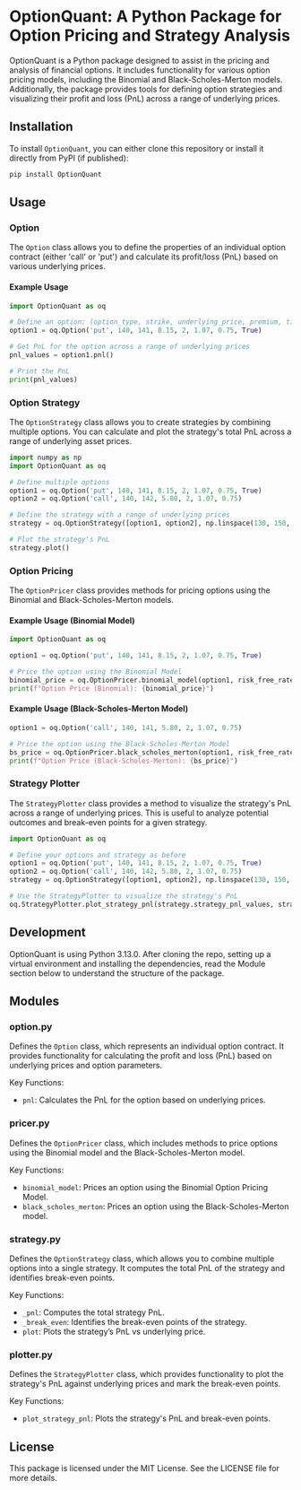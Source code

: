 # OptionQuant: A Python Package for Option Pricing and Strategy Analysis

OptionQuant is a Python package designed to assist in the pricing and analysis of financial options. It includes functionality for various option pricing models, including the Binomial and Black-Scholes-Merton models. Additionally, the package provides tools for defining option strategies and visualizing their profit and loss (PnL) across a range of underlying prices.

## Installation

To install `OptionQuant`, you can either clone this repository or install it directly from PyPI (if published):

```bash
pip install OptionQuant
```

## Usage

### Option

The `Option` class allows you to define the properties of an individual option contract (either 'call' or 'put') and calculate its profit/loss (PnL) based on various underlying prices.

#### Example Usage

```python
import OptionQuant as oq

# Define an option: (option_type, strike, underlying_price, premium, time_to_expiry, sigma, contract_fee, is_american)
option1 = oq.Option('put', 140, 141, 8.15, 2, 1.07, 0.75, True)

# Get PnL for the option across a range of underlying prices
pnl_values = option1.pnl()

# Print the PnL
print(pnl_values)
```

### Option Strategy

The `OptionStrategy` class allows you to create strategies by combining multiple options. You can calculate and plot the strategy's total PnL across a range of underlying asset prices.

```python
import numpy as np
import OptionQuant as oq

# Define multiple options
option1 = oq.Option('put', 140, 141, 8.15, 2, 1.07, 0.75, True)
option2 = oq.Option('call', 140, 142, 5.80, 2, 1.07, 0.75)

# Define the strategy with a range of underlying prices
strategy = oq.OptionStrategy([option1, option2], np.linspace(130, 150, 1000))

# Plot the strategy's PnL
strategy.plot()
```

### Option Pricing

The `OptionPricer` class provides methods for pricing options using the Binomial and Black-Scholes-Merton models.

#### Example Usage (Binomial Model)

```python
import OptionQuant as oq

option1 = oq.Option('put', 140, 141, 8.15, 2, 1.07, 0.75, True)

# Price the option using the Binomial Model
binomial_price = oq.OptionPricer.binomial_model(option1, risk_free_rate=0.04)
print(f"Option Price (Binomial): {binomial_price}")
```

#### Example Usage (Black-Scholes-Merton Model)

```python
option1 = oq.Option('call', 140, 141, 5.80, 2, 1.07, 0.75)

# Price the option using the Black-Scholes-Merton Model
bs_price = oq.OptionPricer.black_scholes_merton(option1, risk_free_rate=0.04)
print(f"Option Price (Black-Scholes-Merton): {bs_price}")
```

### Strategy Plotter

The `StrategyPlotter` class provides a method to visualize the strategy's PnL across a range of underlying prices. This is useful to analyze potential outcomes and break-even points for a given strategy.

```python
import OptionQuant as oq

# Define your options and strategy as before
option1 = oq.Option('put', 140, 141, 8.15, 2, 1.07, 0.75, True)
option2 = oq.Option('call', 140, 142, 5.80, 2, 1.07, 0.75)
strategy = oq.OptionStrategy([option1, option2], np.linspace(130, 150, 1000))

# Use the StrategyPlotter to visualize the strategy's PnL
oq.StrategyPlotter.plot_strategy_pnl(strategy.strategy_pnl_values, strategy.break_even_underlying)
```

## Development

OptionQuant is using Python 3.13.0. After cloning the repo, setting up a virtual environment and installing the dependencies, read the Module section below to understand the structure of the package.

## Modules

### option.py

Defines the `Option` class, which represents an individual option contract. It provides functionality for calculating the profit and loss (PnL) based on underlying prices and option parameters.

Key Functions:

- `pnl`: Calculates the PnL for the option based on underlying prices.

### pricer.py

Defines the `OptionPricer` class, which includes methods to price options using the Binomial model and the Black-Scholes-Merton model.

Key Functions:

- `binomial_model`: Prices an option using the Binomial Option Pricing Model.
- `black_scholes_merton`: Prices an option using the Black-Scholes-Merton model.

### strategy.py

Defines the `OptionStrategy` class, which allows you to combine multiple options into a single strategy. It computes the total PnL of the strategy and identifies break-even points.

Key Functions:

- `_pnl`: Computes the total strategy PnL.
- `_break_even`: Identifies the break-even points of the strategy.
- `plot`: Plots the strategy’s PnL vs underlying price.

### plotter.py

Defines the `StrategyPlotter` class, which provides functionality to plot the strategy's PnL against underlying prices and mark the break-even points.

Key Functions:

- `plot_strategy_pnl`: Plots the strategy's PnL and break-even points.

## License

This package is licensed under the MIT License. See the LICENSE file for more details.

